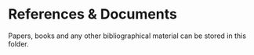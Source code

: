 # References & Documents
Papers, books and any other bibliographical material can be stored in this folder. 